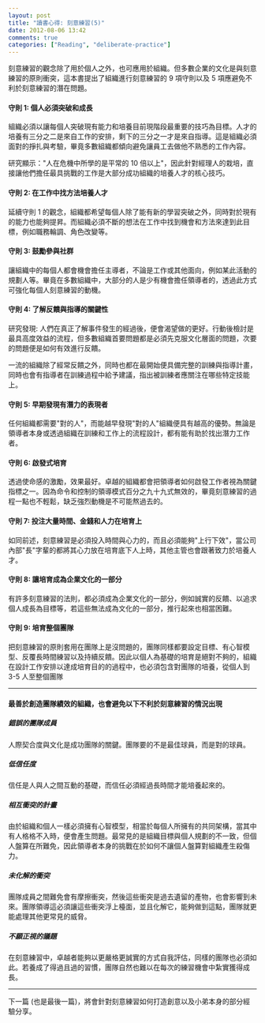 ```yaml
---
layout: post
title: "讀書心得: 刻意練習(5)"
date: 2012-08-06 13:42
comments: true
categories: ["Reading", "deliberate-practice"]
---
```


刻意練習的觀念除了用於個人之外，也可應用於組織。但多數企業的文化是與刻意練習的原則衝突，這本書提出了組織進行刻意練習的 9 項守則以及 5 項應避免不利於刻意練習的潛在問題。

<!-- more -->

#### 守則 1: 個人必須突破和成長

組織必須以讓每個人突破現有能力和培養目前現階段最重要的技巧為目標。人才的培養有三分之二是來自工作的安排，剩下的三分之一才是來自指導。這是組織必須面對的掙扎與考驗，畢竟多數組織都傾向避免讓員工去做他不熟悉的工作內容。

研究顯示："人在危機中所學的是平常的 10 倍以上"，因此針對經理人的栽培，直接讓他們擔任最具挑戰的工作是大部分成功組織的培養人才的核心技巧。

#### 守則 2: 在工作中找方法培養人才

延續守則 1 的觀念，組織都希望每個人除了能有新的學習突破之外，同時對於現有的能力也能夠提昇。而組織必須不斷的想法在工作中找到機會和方法來達到此目標，例如職務輪調、角色改變等。

#### 守則 3: 鼓勵參與社群

讓組織中的每個人都會機會擔任主導者，不論是工作或其他面向，例如某此活動的規劃人等。畢竟在多數組織中，大部分的人是少有機會擔任領導者的，透過此方式可強化每個人刻意練習的動機。

#### 守則 4: 了解反饋與指導的關鍵性

研究發現: 人們在真正了解事件發生的經過後，便會渴望做的更好。行動後檢討是最具高度效益的流程，但多數組織首要問題都是必須先克服文化層面的問題，次要的問題便是如何有效進行反饋。

一流的組織除了經常反饋之外，同時也都在最開始便具備完整的訓練與指導計畫，同時也會有指導者在訓練過程中給予建議，指出被訓練者應關注在哪些特定技能上。

#### 守則 5: 早期發現有潛力的表現者

任何組織都需要"對的人"，而能越早發現"對的人"組織便具有越高的優勢。無論是領導者本身或透過組織在訓練和工作上的流程設計，都有能有助於找出潛力工作者。

#### 守則 6: 啟發式培育

透過使命感的激勵，效果最好。卓越的組織都會把領導者如何啟發工作者視為關鍵指標之一。因為命令和控制的領導模式百分之九十九式無效的，畢竟刻意練習的過程一點也不輕鬆，缺乏強烈動機是不可能熬過去的。

#### 守則 7: 投注大量時間、金錢和人力在培育上

如同前述，刻意練習是必須投入時間與心力的，而且必須能夠"上行下效"，當公司內部"長"字輩的都將其心力放在培育底下人上時，其他主管也會跟著致力於培養人才。

#### 守則 8: 讓培育成為企業文化的一部分

有許多刻意練習的法則，都必須成為企業文化的一部分，例如誠實的反饋、以追求個人成長為目標等，若這些無法成為文化的一部分，推行起來也相當困難。

#### 守則 9: 培育整個團隊

把刻意練習的原則套用在團隊上是沒問題的，團隊同樣都要設定目標、有心智模型、反覆長時間練習以及持續反饋。因此以個人為基礎的培育是絕對不夠的，組織在設計工作安排以達成培育目的的過程中，也必須包含對團隊的培養，從個人到 3-5 人至整個團隊

----------------------------------

#### 最善於創造團隊績效的組織，也會避免以下不利於刻意練習的情況出現

##### 錯誤的團隊成員

人際契合度與文化是成功團隊的關鍵。團隊要的不是最佳球員，而是對的球員。

##### 低信任度

信任是人與人之間互動的基礎，而信任必須經過長時間才能培養起來的。

##### 相互衝突的計畫

由於組織和個人一樣必須擁有心智模型，相當於每個人所擁有的共同架構，當其中有人格格不入時，便會產生問題。最常見的是組織目標與個人規劃的不一致，但個人盤算在所難免，因此領導者本身的挑戰在於如何不讓個人盤算對組織產生殺傷力。

##### 未化解的衝突

團隊成員之間難免會有摩擦衝突，然後這些衝突是過去遺留的產物，也會影響到未來。團隊領導這必須讓這些衝突浮上檯面，並且化解它，能夠做到這點，團隊就更能處理其他更常見的威脅。

##### 不願正視的議題

在刻意練習中，卓越者能夠以更嚴格更誠實的方式自我評估，同樣的團隊也必須如此。若養成了得過且過的習慣，團隊自然也難以在每次的練習機會中紮實獲得成長。


------------------
  
下一篇 (也是最後一篇)，將會針對刻意練習如何打造創意以及小弟本身的部分經驗分享。
